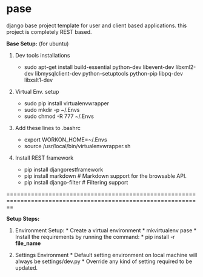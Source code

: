 # pase
django base project template for user and client based applications.
this project is completely REST based.


**Base Setup:** (for ubuntu)

1. Dev tools installations
    * sudo apt-get install build-essential python-dev libevent-dev libxml2-dev libmysqlclient-dev python-setuptools python-pip libpq-dev libxslt1-dev

2. Virtual Env. setup
    * sudo pip install virtualenvwrapper
    * sudo mkdir -p ~/.Envs
    * sudo chmod -R 777 ~/.Envs
    
3. Add these lines to .bashrc
    * export WORKON_HOME=~/.Envs
	* source /usr/local/bin/virtualenvwrapper.sh

4. Install REST framework
	* pip install djangorestframework
    * pip install markdown       # Markdown support for the browsable API.
    * pip install django-filter  # Filtering support

==============================================================================================================

**Setup Steps:**

1. Environment Setup:
       * Create a virtual environment
           * mkvirtualenv pase
       * Install the requirements by running the command:
           * pip install -r **file_name**
               
2. Settings Environment
       * Default setting environment on local machine will always be settings/dev.py
       * Override any kind of setting required to be updated.
       
